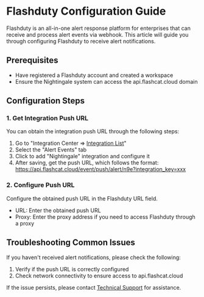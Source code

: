 # Flashduty Configuration Guide

Flashduty is an all-in-one alert response platform for enterprises that can receive and process alert events via webhook. This article will guide you through configuring Flashduty to receive alert notifications.

## Prerequisites

- Have registered a Flashduty account and created a workspace
- Ensure the Nightingale system can access the api.flashcat.cloud domain

## Configuration Steps

### 1. Get Integration Push URL

You can obtain the integration push URL through the following steps:
1. Go to "Integration Center => [Integration List](https://console.flashcat.cloud/settings/source/alert)"
2. Select the "Alert Events" tab
3. Click to add "Nightingale" integration and configure it
4. After saving, get the push URL, which follows the format: https://api.flashcat.cloud/event/push/alert/n9e?integration_key=xxx

### 2. Configure Push URL
Configure the obtained push URL in the Flashduty URL field.
- URL: Enter the obtained push URL
- Proxy: Enter the proxy address if you need to access Flashduty through a proxy

## Troubleshooting Common Issues

If you haven't received alert notifications, please check the following:

1. Verify if the push URL is correctly configured
2. Check network connectivity to ensure access to api.flashcat.cloud

If the issue persists, please contact [Technical Support](https://flashcat.cloud/contact/) for assistance.
